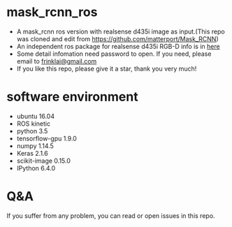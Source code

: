 # mask_rcnn_ros
- A mask_rcnn ros version with realsense d435i image as input.(This repo was cloned and edit from https://github.com/matterport/Mask_RCNN)
- An independent ros package for realsense d435i RGB-D info is in [here](https://github.com/frinklai/rs_d435i)
- Some detail infomation need password to open. If you need, please email to frinklai@gmail.com
- If you like this repo, please give it a star, thank you very much!

# software environment 
- ubuntu          16.04
- ROS             kinetic
- python          3.5
- tensorflow-gpu  1.9.0
- numpy           1.14.5
- Keras           2.1.6
- scikit-image    0.15.0
- IPython         6.4.0

# Q&A
If you suffer from any problem, you can read or open issues in this repo.
